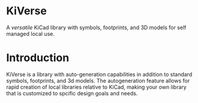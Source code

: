 # KiVerse
A *versatile* KiCad library with symbols, footprints, and 3D models for self managed local use. 

# Introduction 
KiVerse is a library with auto-generation capabilities in addition to standard symbols, footprints,
and 3d models. The autogeneration feature allows for rapid creation of local libraries relative
to KiCad, making your own library that is customized to spcific design goals and needs. 

